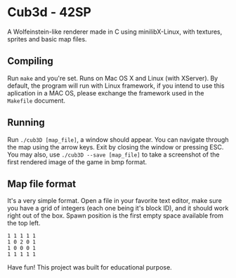 # Cub3d - 42SP

A Wolfeinstein-like renderer made in C using minilibX-Linux, with textures, sprites and basic map files.

## Compiling
Run `make` and you're set. Runs on Mac OS X and Linux (with XServer).
By default, the program will run with Linux framework, if you intend to use this aplication in a MAC OS,
please exchange the framework used in the `Makefile` document. 

## Running
Run `./cub3D [map_file]`, a window should appear. You can navigate through the
map using the arrow keys. Exit by closing the window or pressing ESC.
You may also, use `./cub3D --save [map_file]` to take a screenshot of the first rendered image of the
game in bmp format.

## Map file format
It's a very simple format. Open a file in your favorite text editor, make sure
you have a grid of integers (each one being it's block ID), and it should work
right out of the box. Spawn position is the first empty space available from the
top left.

```
1 1 1 1 1
1 0 2 0 1
1 0 0 0 1
1 1 1 1 1
```

Have fun!
This project was built for educational purpose.